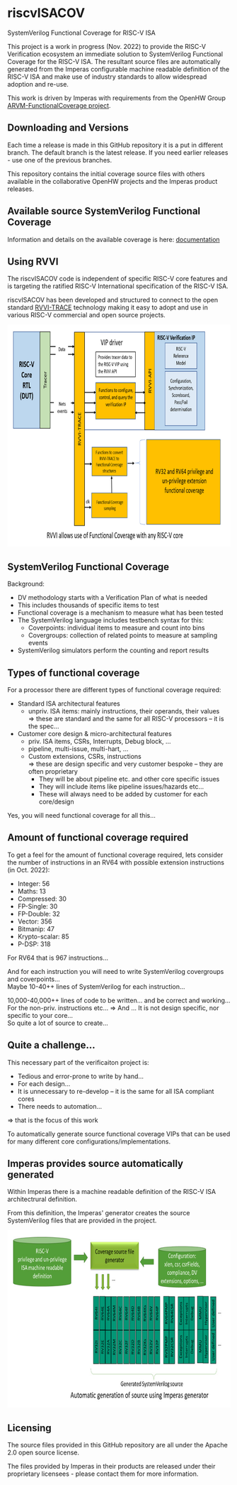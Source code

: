 # riscvISACOV
SystemVerilog Functional Coverage for RISC-V ISA

This project is a work in progress (Nov. 2022) to provide the RISC-V Verification ecosystem an immediate solution to SystemVerilog Functional Coverage for the RISC-V ISA. The resultant source files are automatically generated from the Imperas configurable machine readable definition of the RISC-V ISA and make use of industry standards to allow widespread adoption and re-use.

This work is driven by Imperas with requirements from the OpenHW Group [ARVM-FunctionalCoverage project](https://github.com/openhwgroup/programs/blob/master/TGs/verification-task-group/projects/ARVM-FunctionalCoverage/meetings/2022/monthly-report-2022-Oct-17.md).

## Downloading and Versions
Each time a release is made in this GitHub repository it is a put in different branch. The default branch is the latest release. If you need earlier releases - use one of the previous branches.

This repository contains the initial coverage source files with others available in the collaborative OpenHW projects and the Imperas product releases.

## Available source SystemVerilog Functional Coverage
Information and details on the available coverage is here: [documentation](documentation)

## Using RVVI
The riscvISACOV code is independent of specific RISC-V core features and is targeting the ratified RISC-V International specification of the RISC-V ISA.

riscvISACOV has been developed and structured to connect to the open standard [RVVI-TRACE](https://github.com/riscv-verification/RVVI) technology making it easy to adopt and use in various RISC-V commercial and open source projects.

<p align="left"><img height="500" src="images/RVVI-functional-coverage.jpg" /></p>

## SystemVerilog Functional Coverage
Background:
- DV methodology starts with a Verification Plan of what is needed
- This includes thousands of specific items to test
- Functional coverage is a mechanism to measure what has been tested
- The SystemVerilog language includes testbench syntax for this:
	- Coverpoints: individual items to measure and count into bins
	- Covergroups: collection of related points to measure at sampling events
- SystemVerilog simulators perform the counting and report results

## Types of functional coverage
For a processor there are different types of functional coverage required:  
- Standard ISA architectural features
	- unpriv. ISA items: mainly instructions, their operands, their values  
		=> these are standard and the same for all RISC-V processors – it is the spec…
- Customer core design & micro-architectural features
	- priv. ISA items, CSRs, Interrupts, Debug block, …
	- pipeline, multi-issue, multi-hart, …
	- Custom extensions, CSRs, instructions  
	=> these are design specific and very customer bespoke – they are often proprietary
		- They will be about pipeline etc. and other core specific issues
		- They will include items like pipeline issues/hazards etc…
		- These will always need to be added by customer for each core/design  
		
Yes, you will need functional coverage for all this…

## Amount of functional coverage required
To get a feel for the amount of functional coverage required, lets consider the number of instructions in an RV64 with possible extension instructions (in Oct. 2022):  
- Integer: 56
- Maths: 13
- Compressed: 30
- FP-Single: 30
- FP-Double: 32
- Vector: 356
- Bitmanip: 47
- Krypto-scalar: 85
- P-DSP: 318 

For RV64 that is 967 instructions…

And for each instruction you will need to write SystemVerilog covergroups and coverpoints…  
Maybe 10-40++ lines of SystemVerilog for each instruction…  

10,000-40,000++ lines of code to be written… 
and be correct and working…
For the non-priv. instructions etc…
=> And … It is not design specific, nor specific to your core…  
So quite a lot of source to create...

## Quite a challenge...
This necessary part of the verificaiton project is:
- Tedious and error-prone to write by hand…
- For each design…
- It is unnecessary to re-develop – it is the same for all ISA compliant cores
- There needs to automation…

=> that is the focus of this work 

To automatically generate source functional coverage VIPs that can be used for many different core configurations/implementations.

## Imperas provides source automatically generated
Within Imperas there is a machine readable definition of the RISC-V ISA architectrural definition.

From this definition, the Imperas' generator creates the source SystemVerilog files that are provided in the project.

<p align="left"><img height="400" src="images/automatic-generation.jpg" /></p>

## Licensing
The source files provided in this GitHub repository are all under the Apache 2.0 open source license.

The files provided by Imperas in their products are released under their proprietary licensees - please contact them for more information.

